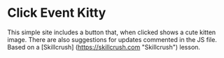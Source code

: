 # Click Event Kitty

This simple site includes a button that, when clicked shows a cute kitten image. There are also suggestions for updates commented in the JS file. Based on a [Skillcrush] (https://skillcrush.com "Skillcrush") lesson.